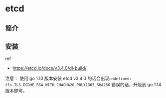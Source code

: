 # etcd

## 简介

## 安装

ref

- https://etcd.io/docs/v3.4.0/dl-build/

注意： 使用 go 1.13 版本安装 etcd v3.4.0 的话会出现`undefined: tls.TLS_ECDHE_RSA_WITH_CHACHA20_POLY1305_SHA256` 错误的话，升级到 go 1.14 版本即可。